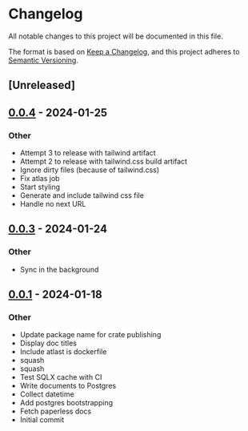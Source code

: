 # Changelog
All notable changes to this project will be documented in this file.

The format is based on [Keep a Changelog](https://keepachangelog.com/en/1.0.0/),
and this project adheres to [Semantic Versioning](https://semver.org/spec/v2.0.0.html).

## [Unreleased]

## [0.0.4](https://github.com/philipcristiano/timeline/compare/v0.0.3...v0.0.4) - 2024-01-25

### Other
- Attempt 3 to release with tailwind artifact
- Attempt 2 to release with tailwind.css build artifact
- Ignore dirty files (because of tailwind.css)
- Fix atlas job
- Start styling
- Generate and include tailwind css file
- Handle no next URL

## [0.0.3](https://github.com/philipcristiano/timeline/compare/v0.0.2...v0.0.3) - 2024-01-24

### Other
- Sync in the background

## [0.0.1](https://github.com/philipcristiano/timeline/releases/tag/v0.0.1) - 2024-01-18

### Other
- Update package name for crate publishing
- Display doc titles
- Include atlast is dockerfile
- squash
- squash
- Test SQLX cache with CI
- Write documents to Postgres
- Collect datetime
- Add postgres bootstrapping
- Fetch paperless docs
- Initial commit
